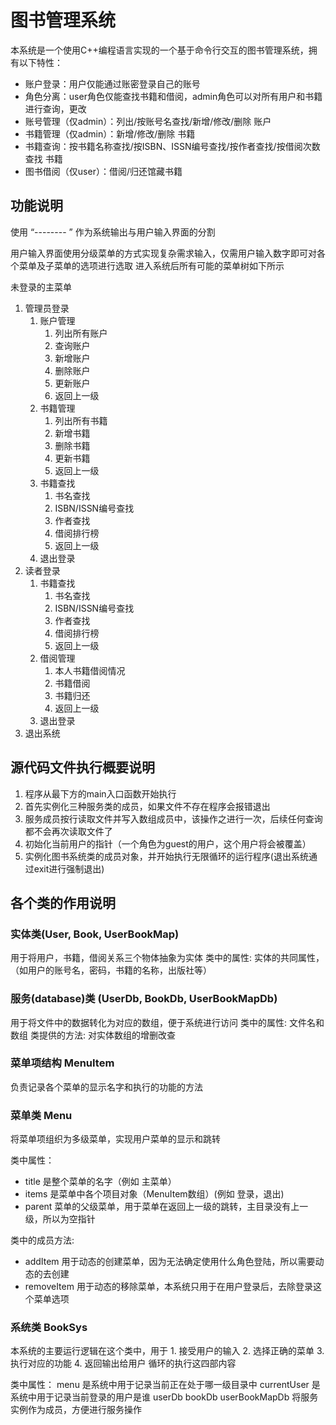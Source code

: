 # 图书管理系统

本系统是一个使用C++编程语言实现的一个基于命令行交互的图书管理系统，拥有以下特性：
* 账户登录：用户仅能通过账密登录自己的账号
* 角色分离：user角色仅能查找书籍和借阅，admin角色可以对所有用户和书籍进行查询，更改
* 账号管理（仅admin）：列出/按账号名查找/新增/修改/删除 账户
* 书籍管理（仅admin）：新增/修改/删除 书籍
* 书籍查询：按书籍名称查找/按ISBN、ISSN编号查找/按作者查找/按借阅次数查找 书籍
* 图书借阅（仅user）：借阅/归还馆藏书籍

## 功能说明
使用 “-------- ” 作为系统输出与用户输入界面的分割

用户输入界面使用分级菜单的方式实现复杂需求输入，仅需用户输入数字即可对各个菜单及子菜单的选项进行选取
进入系统后所有可能的菜单树如下所示

未登录的主菜单
1. 管理员登录
    1. 账户管理
        1. 列出所有账户
        2. 查询账户
        3. 新增账户
        4. 删除账户
        5. 更新账户
        0. 返回上一级
    2. 书籍管理
        1. 列出所有书籍
        2. 新增书籍
        3. 删除书籍
        4. 更新书籍
        0. 返回上一级
    3. 书籍查找
        1. 书名查找
        2. ISBN/ISSN编号查找
        3. 作者查找
        4. 借阅排行榜
        0. 返回上一级
    0. 退出登录
2. 读者登录
    1. 书籍查找
        1. 书名查找
        2. ISBN/ISSN编号查找
        3. 作者查找
        4. 借阅排行榜
        0. 返回上一级
    2. 借阅管理
        1. 本人书籍借阅情况
        2. 书籍借阅
        3. 书籍归还
        0. 返回上一级
    0. 退出登录
0. 退出系统

## 源代码文件执行概要说明
1. 程序从最下方的main入口函数开始执行
2. 首先实例化三种服务类的成员，如果文件不存在程序会报错退出
3. 服务成员按行读取文件并写入数组成员中，该操作之进行一次，后续任何查询都不会再次读取文件了
4. 初始化当前用户的指针（一个角色为guest的用户，这个用户将会被覆盖）
5. 实例化图书系统类的成员对象，并开始执行无限循环的运行程序(退出系统通过exit进行强制退出)

## 各个类的作用说明
### 实体类(User, Book, UserBookMap)
用于将用户，书籍，借阅关系三个物体抽象为实体
类中的属性: 实体的共同属性，（如用户的账号名，密码，书籍的名称，出版社等）

### 服务(database)类 (UserDb, BookDb, UserBookMapDb)
用于将文件中的数据转化为对应的数组，便于系统进行访问
类中的属性: 文件名和数组
类提供的方法: 对实体数组的增删改查

### 菜单项结构 MenuItem
负责记录各个菜单的显示名字和执行的功能的方法

### 菜单类 Menu
将菜单项组织为多级菜单，实现用户菜单的显示和跳转

类中属性：
* title 是整个菜单的名字（例如 主菜单）
* items 是菜单中各个项目对象（MenuItem数组）(例如 登录，退出)
* parent 菜单的父级菜单，用于菜单在返回上一级的跳转，主目录没有上一级，所以为空指针

类中的成员方法:
* addItem 用于动态的创建菜单，因为无法确定使用什么角色登陆，所以需要动态的去创建
* removeItem 用于动态的移除菜单，本系统只用于在用户登录后，去除登录这个菜单选项

### 系统类 BookSys
本系统的主要运行逻辑在这个类中，用于
    1. 接受用户的输入
    2. 选择正确的菜单
    3. 执行对应的功能
    4. 返回输出给用户
循环的执行这四部内容

类中属性：
menu 是系统中用于记录当前正在处于哪一级目录中
currentUser 是系统中用于记录当前登录的用户是谁
userDb bookDb userBookMapDb 将服务实例作为成员，方便进行服务操作

